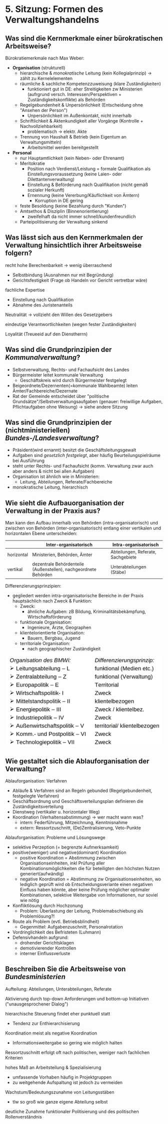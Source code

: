 # 5. Sitzung: Formen des Verwaltungshandelns
## Was sind die Kernmerkmale einer bürokratischen Arbeitsweise?
Bürokratiemerkmale nach Max Weber:
- **Organisation** (strukturell)
  - hierarchische & *monokratische* Leitung (kein Kollegialprinzip) -> zählt zu Kernelelementen
  - räumliche & sachliche Kompetenzzuweisung (klare Zuständigkeiten)
    - funktioniert gut in DE: eher Streitigkeiten zw Ministerien (aufrgrund versch. Interessen/Perspektiven + Zuständigkeitskonflikte) als Behörden
  - Regelgebundenheit & Unpersönlichkeit (Entscheidung ohne "Ansehen der Person")
    - Unpersönlichkeit im Außenkontakt, nicht innerhalb
  - Schriftlichkeit & Aktenkundigkeit aller Vorgänge (Kontrolle + Nachvollziehbarkeit)
    - problematisch -> elektr. Akte
  - Trennung von Haushalt & Betrieb (kein Eigentum an Verwaltungsmitteln)
    - Arbeitsmittel werden bereitgestellt
- **Personal**
  - nur Hauptamtlichkeit (kein Neben- oder Ehrenamt)
  - Meritokratie 
    - Position nach Verdienst/Leistung = formale Qualifikation als Einstellungsvoraussetzung (keine Laien- oder Dilettantenverwaltung)
    - Einstellung & Beförderung nach Qualifikation (nicht gemäß sozialer Herkunft)
    - Ernennung (keine Vererbung/Käuflichkeit von Ämtern)
      - Korruption in DE gering
  - feste Besoldung (keine Bezahlung durch "Kunden")
  - Amtsethos & Disziplin (Binnenorientierung)
    - zweifelhaft da nicht immer schnell/kundenfreundlich
  - Parteipolitisierung der Verwaltung sinkend

## Was lässt sich aus den Kernmerkmalen der Verwaltung hinsichtlich ihrer Arbeitsweise folgern?
recht hohe Berechenbarkeit -> wenig überraschend
- Selbstbindung (Ausnahmen nur mit Begründung)
- Gerichtsfestigkeit (Frage ob Handeln vor Gericht vertretbar wäre)

fachliche Expertise
- Einstellung nach Qualifikation
- Abnahme des Juristenanteils

Neutralität -> vollzieht den Willen des Gesetzgebers

eindeutige Verantwortlichkeiten (wegen fester Zuständigkeiten)

Loyalität (Treueeid auf den Dienstherrn)

## Was sind die Grundprinzipien der *Kommunalverwaltung*?
- Selbstverwaltung, Rechts- und Fachaufsicht des Landes
- Bürgermeister leitet kommunale Verwaltung
  - Geschäftskreis wird durch Bürgermeister festgelegt
- Beigeordnete/Dezernenten(=kommunale Wahlbeamte) leiten Ämter/Fachbereiche/Dezernate
- Rat der Gemeinde entscheidet über "politische Grundsätze"/Selbstverwaltungsaufgaben (genauer: freiwillige Aufgaben, Pflichtaufgaben ohne Weisung) -> siehe andere Sitzung

## Was sind die Grundprinzipien der (nichtministeriellen) *Bundes-/Landesverwaltung*?
- Präsident(wird ernannt) besitzt die Geschäftsleitungsgewalt
- Aufgaben sind *gesetzlich festgelegt*, aber häufig Beurteilungspielräume bei Ausführung
- steht unter Rechts- und Fachaufsicht (komm. Verwaltung zwar auch aber anders & nicht bei allen Aufgaben)
- Organisation ist ähnlich wie in Ministerien:
  - Leitung, Abteilungen, Referate/Fachbereiche
- monokratische Leitung, hierarchisch

## Wie sieht die Aufbauorganisation der Verwaltung in der Praxis aus?
Man kann den Aufbau innerhalb von Behörden (intra-organisatorisch) und zwischen von Behörden (inter-organisatorisch) entlang einer vertikalen und horizontalen Ebene unterscheiden:

|            | Inter-organisatorisch                                           | Intra-organisatorisch              |
|------------|-----------------------------------------------------------------|------------------------------------|
| horizontal | Ministerien, Behörden, Ämter                                    | Abteilungen, Referate, Sachgebiete |
| vertikal   | dezentrale Behördenteile (Außenstellen), nachgeordnete Behörden | Unterabteilungen (Stäbe)           |

Differenzierungsprinzipien:
- gegliedert werden intra-organisatorische Bereiche in der Praxis hauptsächlich nach Zweck & Funktion:
  - Zweck:
    - ähnliche Aufgaben: zB Bildung, Kriminalitätsbekämpfung, Wirtschaftsförderung
  - funktionale Organisation:
    - Ingenieure, Ärzte, Geographen
  - klientelorientierte Organisation:
    - Bauern, Bergbau, Jugend
  - territoriale Organisation:
    - nach geographischer Zuständigkeit

![Organisation des BMWi](./bmwi.png "BMWi")

## Wie gestaltet sich die Ablauforganisation der Verwaltung?
Ablauforganisation: Verfahren
- Abläufe & Verfahren sind an Regeln gebunded (Regelgebundenheit, festgelegte Verfahren)
- Geschäftsordnung und Geschäftsverteilungsplan definieren die Zuständigkeitsverteilung
- Dienstweg (vertikaler u. horizontaler Weg)
- Koordination (Verhaltensabstimmung) -> wer macht wann was?
  - intern: Federführung, Mitzeichnung, Kenntnisnahme
  - extern: Ressortzuschnitt, (De)Zentralisierung, Veto-Punkte

Ablauforganisation: Probleme und Lösungswege
- selektive Perzeption (= begrenzte Aufmerksamkeit)
- positive(weniger) und negative(dominant) Koordination
  - positive Koordination = Abstimmung zwischen Organisationseinheiten, inkl Prüfung aller Kombinationsmöglichkeiten die für beteiligten den höchsten Nutzen generiert(aufwändig)
  - negative Koordination = Abstimmung zw Organisationseinheiten, wo lediglich geprüft wird ob Entscheidungsveriante einen negativen Einfluss haben könnte, aber keine Prüfung möglicher optimaler Kombinationen, selektive Weitergabe von Informationen, nur soviel wie nötig
- Konfliktlösung durch Hochzonung
  - Problem: Überlastung der Leitung, Problemabschiebung als Problemlösung?!
- Route als Problem (evtl. Betriebsblindheit)
  - Gegenmittel: Aufgabenzuschnitt, Personalrotation
- Vordringlichkeit des Befristeten (Luhmann)
- Defensivhandeln aufgrund:
  - drohender Gerichtsklagen
  - demotivierender Kontrollen
  - interner Einflussverluste

## Beschreiben Sie die Arbeitsweise von *Bundesministerien*
Aufteilung: Abteilungen, Unterabteilungen, Referate

Aktivierung durch top-down Anforderungen und bottom-up Initiativen ("unausgesprochener Dialog")

hierarchische Steuerung findet eher punktuell statt
- Tendenz zur Enthierarchisierung

Koordination meist als negative Koordination
- Informationsweitergabe so gering wie möglich halten

Ressortzuschnitt erfolgt oft nach politischen, weniger nach fachlichen Kriterien

hohes Maß an Arbeitsteilung & Spezialisierung
- umfassende Vorhaben häufig in Projektgruppen
- zu weitgehende Aufspaltung ist jedoch zu vermeiden

Wachstum/Bedeutungszunahme von Leitungsstäben
- tlw so groß wie ganze eigene Abteilung selbst

deutliche Zunahme funktionaler Politisierung und des politischen Rollenverständnis

